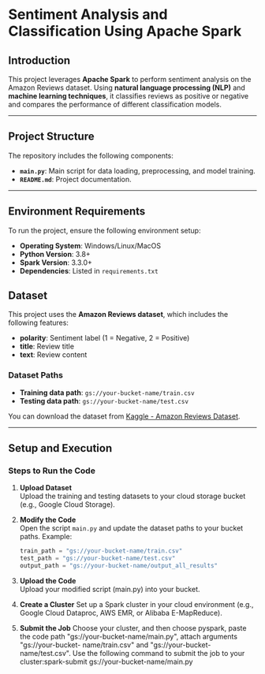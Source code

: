 # Sentiment Analysis and Classification Using Apache Spark

## Introduction
This project leverages **Apache Spark** to perform sentiment analysis on the Amazon Reviews dataset. Using **natural language processing (NLP)** and **machine learning techniques**, it classifies reviews as positive or negative and compares the performance of different classification models.

---

## Project Structure
The repository includes the following components:
- **`main.py`**: Main script for data loading, preprocessing, and model training.
- **`README.md`**: Project documentation.

---

## Environment Requirements
To run the project, ensure the following environment setup:
- **Operating System**: Windows/Linux/MacOS
- **Python Version**: 3.8+
- **Spark Version**: 3.3.0+
- **Dependencies**: Listed in `requirements.txt`

## Dataset

This project uses the **Amazon Reviews dataset**, which includes the following features:
- **polarity**: Sentiment label (1 = Negative, 2 = Positive)
- **title**: Review title
- **text**: Review content

### Dataset Paths
- **Training data path**: `gs://your-bucket-name/train.csv`
- **Testing data path**: `gs://your-bucket-name/test.csv`

You can download the dataset from [Kaggle - Amazon Reviews Dataset](https://www.kaggle.com/datasets/kritanjalijain/amazon-reviews).

---

## Setup and Execution

### Steps to Run the Code

1. **Upload Dataset**  
   Upload the training and testing datasets to your cloud storage bucket (e.g., Google Cloud Storage).

2. **Modify the Code**  
   Open the script `main.py` and update the dataset paths to your bucket paths. Example:
   ```python
   train_path = "gs://your-bucket-name/train.csv"
   test_path = "gs://your-bucket-name/test.csv"
   output_path = "gs://your-bucket-name/output_all_results"

3. **Upload the Code**  
   Upload your modified script (main.py) into your bucket.

4.	**Create a Cluster**
   Set up a Spark cluster in your cloud environment (e.g., Google Cloud Dataproc, AWS EMR, or Alibaba E-MapReduce).

5.	**Submit the Job**
   Choose your cluster, and then choose pyspark, paste the code path "gs://your-bucket-name/main.py", attach arguments "gs://your-bucket-   name/train.csv" and "gs://your-bucket-name/test.csv". Use the following command to submit the job to your cluster:spark-submit gs://your-bucket-name/main.py  

